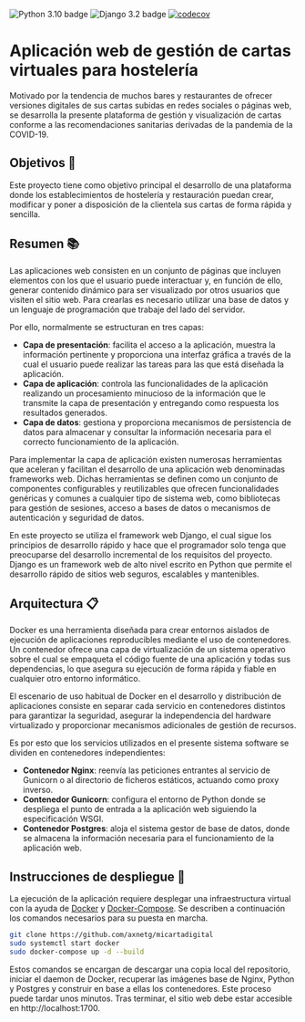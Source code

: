 ![Python 3.10 badge](https://img.shields.io/badge/python-3.10-brightgreen)
![Django 3.2 badge](https://img.shields.io/badge/django-3.2-brightgreen)
[![codecov](https://codecov.io/gh/axnetg/micartadigital/branch/dev/graph/badge.svg?token=lwu6t2UWZe)](https://codecov.io/gh/axnetg/micartadigital)

# Aplicación web de gestión de cartas virtuales para hostelería
Motivado por la tendencia de muchos bares y restaurantes de ofrecer versiones digitales de sus cartas subidas en redes sociales o páginas web, se desarrolla la presente plataforma de gestión y visualización de cartas conforme a las recomendaciones sanitarias derivadas de la pandemia de la COVID-19.

## Objetivos 🎯
Este proyecto tiene como objetivo principal el desarrollo de una plataforma donde los establecimientos de hostelería y restauración puedan crear, modificar y poner a disposición de la clientela sus cartas de forma rápida y sencilla.

## Resumen 📚
Las aplicaciones web consisten en un conjunto de páginas que incluyen elementos con los que el usuario puede interactuar y, en función de ello, generar contenido dinámico para ser visualizado por otros usuarios que visiten el sitio web. Para crearlas es necesario utilizar una base de datos y un lenguaje de programación que trabaje del lado del servidor.

Por ello, normalmente se estructuran en tres capas:
- **Capa de presentación**: facilita el acceso a la aplicación, muestra la información pertinente y proporciona una interfaz gráfica a través de la cual el usuario puede realizar las tareas para las que está diseñada la aplicación.
- **Capa de aplicación**: controla las funcionalidades de la aplicación realizando un procesamiento minucioso de la información que le transmite la capa de presentación y entregando como respuesta los resultados generados.
- **Capa de datos**: gestiona y proporciona mecanismos de persistencia de datos para almacenar y consultar la información necesaria para el correcto funcionamiento de la aplicación.

Para implementar la capa de aplicación existen numerosas herramientas que aceleran y facilitan el desarrollo de una aplicación web denominadas frameworks web. Dichas herramientas se definen como un conjunto de componentes configurables y reutilizables que ofrecen funcionalidades genéricas y comunes a cualquier tipo de sistema web, como bibliotecas para gestión de sesiones, acceso a bases de datos o mecanismos de autenticación y seguridad de datos.

En este proyecto se utiliza el framework web Django, el cual sigue los principios de desarrollo rápido y hace que el programador solo tenga que preocuparse del desarrollo incremental de los requisitos del proyecto. Django es un framework web de alto nivel escrito en Python que permite el desarrollo rápido de sitios web seguros, escalables y mantenibles.

## Arquitectura 📋
Docker es una herramienta diseñada para crear entornos aislados de ejecución de aplicaciones reproducibles mediante el uso de contenedores. Un contenedor ofrece una capa de virtualización de un sistema operativo sobre el cual se empaqueta el código fuente de una aplicación y todas sus dependencias, lo que asegura su ejecución de forma rápida y fiable en cualquier otro entorno informático.

El escenario de uso habitual de Docker en el desarrollo y distribución de aplicaciones consiste en separar cada servicio en contenedores distintos para garantizar la seguridad, asegurar la independencia del hardware virtualizado y proporcionar mecanismos adicionales de gestión de recursos.

Es por esto que los servicios utilizados en el presente sistema software se dividen en contenedores independientes:
- **Contenedor Nginx**: reenvía las peticiones entrantes al servicio de Gunicorn o al directorio de ficheros estáticos, actuando como proxy inverso.
- **Contenedor Gunicorn**: configura el entorno de Python donde se despliega el punto de entrada a la aplicación web siguiendo la especificación WSGI. 
- **Contenedor Postgres**: aloja el sistema gestor de base de datos, donde se almacena la información necesaria para el funcionamiento de la aplicación web.

## Instrucciones de despliegue 🚀
La ejecución de la aplicación requiere desplegar una infraestructura virtual con la ayuda de [Docker](https://docs.docker.com/engine/install/) y [Docker-Compose](https://docs.docker.com/compose/install/). Se describen a continuación los comandos necesarios para su puesta en marcha.

```bash
git clone https://github.com/axnetg/micartadigital
sudo systemctl start docker
sudo docker-compose up -d --build
```

Estos comandos se encargan de descargar una copia local del repositorio, iniciar el daemon de Docker, recuperar las imágenes base de Nginx, Python y Postgres y construir en base a ellas los contenedores. Este proceso puede tardar unos minutos. Tras terminar, el sitio web debe estar accesible en http://localhost:1700.
